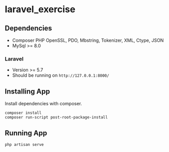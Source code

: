 # laravel_exercise

## Dependencies

- Composer PHP OpenSSL, PDO, Mbstring, Tokenizer, XML, Ctype, JSON
- MySql >= 8.0

### Laravel

- Version >= 5.7
- Should be running on `http://127.0.0.1:8000/` 

## Installing App
Install dependencies with composer.
```
composer install
composer run-script post-root-package-install
```

## Running App

```
php artisan serve
```
